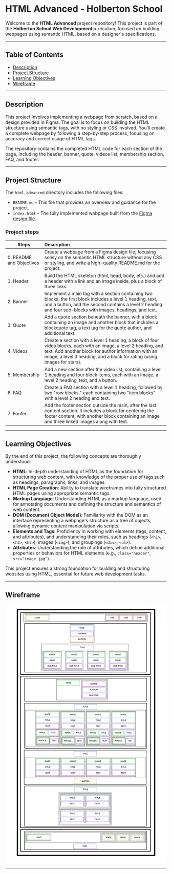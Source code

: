# HTML Advanced - Holberton School

Welcome to the **HTML Advanced** project repository! This project is part of the **Holberton School Web Development**curriculum, focused on building webpages using semantic HTML, based on a designer's specifications.

---

## Table of Contents

- [Description](#description)
- [Project Structure](#project-structure)
- [Learning Objectives](#learning-objectives)
- [Wireframe](#wireframe)

---

## Description

This project involves implementing a webpage from scratch, based on a design provided in Figma. The goal is to focus on building the HTML structure using semantic tags, with no styling or CSS involved. You'll create a complete webpage by following a step-by-step process, focusing on accuracy and correct usage of HTML tags.

The repository contains the completed HTML code for each section of the page, including the header, banner, quote, videos list, membership section, FAQ, and footer.

---

## Project Structure

The `html_advanced` directory includes the following files:

- `README.md` - This file that provides an overview and guidance for the project.
- `index.html` \- The fully implemented webpage built from the [Figma design file](https://www.figma.com/design/XrEAsu1vQj5fhVaNG38d2W/Homepage?node-id=0-1&node-type=canvas&t=LwyPndsDJdqhhPwf-0).

### Project steps

| Steps                    | Description                                                                                                                                                                                                                                         |
| ------------------------ | :-------------------------------------------------------------------------------------------------------------------------------------------------------------------------------------------------------------------------------------------------- |
| 0. README and Objectives | Create a webpage from a Figma design file, focusing solely on the semantic HTML structure without any CSS or styling, and write a high-quality README.md for the project.                                                                           |
| 1. Header                | Build the HTML skeleton (html, head, body, etc.) and add a header with a link and an image inside, plus a block of three links.                                                                                                                     |
| 2. Banner                | Implement a main tag with a section containing two blocks: the first block includes a level 1 heading, text, and a button, and the second contains a level 2 heading and four sub-blocks with images, headings, and text.                           |
| 3. Quote                 | Add a quote section beneath the banner, with a block containing an image and another block that includes a blockquote tag, a text tag for the quote author, and additional text.                                                                    |
| 4. Videos                | Create a section with a level 1 heading, a block of four video blocks, each with an image, a level 2 heading, and text. Add another block for author information with an image, a level 3 heading, and a block for rating (using images for stars). |
| 5. Membership            | Add a new section after the video list, containing a level 1 heading and four block items, each with an image, a level 2 heading, text, and a button.                                                                                               |
| 6. FAQ                   | Create a FAQ section with a level 1 heading, followed by two "row blocks," each containing two "item blocks" with a level 2 heading and text.                                                                                                       |
| 7. Footer                | Add the footer section outside the main, after the last content section. It includes a block for centering the footer content, with another block containing an image and three linked images along with text.                                      |

---

## Learning Objectives

By the end of this project, the following concepts are thoroughly understood:

- **HTML**: In-depth understanding of HTML as the foundation for structuring web content, with knowledge of the proper use of tags such as headings, paragraphs, links, and images.
- **HTML Page Creation**: Ability to translate wireframes into fully structured HTML pages using appropriate semantic tags.
- **Markup Language**: Understanding HTML as a markup language, used for annotating documents and defining the structure and semantics of web content.
- **DOM (Document Object Model)**: Familiarity with the DOM as an interface representing a webpage's structure as a tree of objects, allowing dynamic content manipulation via scripts.
- **Elements and Tags**: Proficiency in working with elements (tags, content, and attributes), and understanding their roles, such as headings (`<h1>`, `<h2>`, `<h3>`), images (`<img>`), and groupings (`<div>`, `<ul>`).
- **Attributes**: Understanding the role of attributes, which define additional properties or behaviors for HTML elements (e.g., `class="header"`, `src="image.jpg"`).

This project ensures a strong foundation for building and structuring websites using HTML, essential for future web development tasks.

---

## Wireframe

![Wireframe](wireframe.jpg)

---
